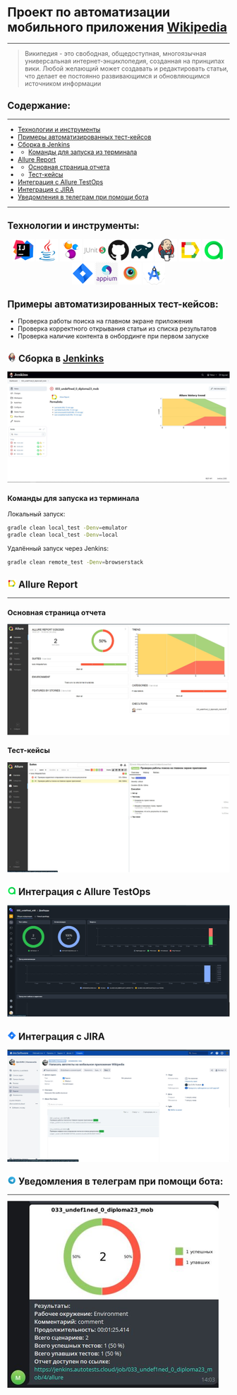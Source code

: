 # Проект по автоматизации мобильного приложения [Wikipedia](https://www.wikipedia.org/)
____

> Википедия - это свободная, общедоступная, многоязычная универсальная интернет-энциклопедия, созданная на принципах вики. Любой желающий может создавать и редактировать статьи, что делает ее постоянно развивающимся и обновляющимся источником информации

## Содержание:
___

- <a href="#tools">Технологии и инструменты</a>
- <a href="#cases">Примеры автоматизированных тест-кейсов</a>
- <a href="#jenkins">Сборка в Jenkins</a>
- - <a href="#commands">Команды для запуска из терминала</a>
- <a href="#allure">Allure Report</a>
- - <a href="#allure-report">Основная страница отчета</a>
- - <a href="#allure-cases">Тест-кейсы</a>
- <a href="#testops">Интеграция с Allure TestOps</a>
- <a href="#jira">Интеграция с JIRA</a>
- <a href="#telegram">Уведомления в телеграм при помощи бота</a>
___

<a id="tools"></a>
## Технологии и инструменты:
<p align="center">
<a href="https://www.jetbrains.com/idea/"><img src="media/intellij-original.svg" width="50" height="50" /></a>
<a href="https://www.java.com/"><img src="media/java-original.svg" width="50" height="50" /></a>
<a href="https://selenide.org/"><img src="media/Selenide.svg" width="50" height="50" /></a>
<a href="https://junit.org/junit5/"><img src="media/junit-original-wordmark.svg" width="50" height="50" /></a>
<a href="https://github.com/"><img src="media/github-original.svg" width="50" height="50" /></a>
<a href="https://gradle.org/"><img src="media/gradle-original.svg" width="50" height="50" /></a>
<a href="https://www.jenkins.io/"><img src="media/jenkins-original.svg" width="50" height="50" /></a>
<a href="https://allurereport.org/"><img src="media/Allure.svg" width="50" height="50" /></a>
<a href="https://qameta.io/"><img src="media/qameta.svg" width="50" height="50" /></a>
<a href="https://www.atlassian.com/software/jira"><img src="media/Jira.svg" width="50" height="50" /></a>
<a href="https://appium.io/"><img src="media/appium.png" width="50" height="50" /></a>
<a href="https://www.browserstack.com"><img src="media/browserstack.jpeg" width="50" height="50" /></a>
<a href="https://developer.android.com/studio"><img src="media/AndroidStudio.png" width="50" height="50" /></a>
</p>

<a id="cases"></a>
## Примеры автоматизированных тест-кейсов:
- Проверка работы поиска на главном экране приложения
- Проверка корректного открывания статьи из списка результатов
- Проверка наличие контента в онбординге при первом запуске

<a id="jenkins"></a>
## <img src="media/jenkins-original.svg" width="20" height="20" /> Сборка в [Jenkinks](https://jenkins.autotests.cloud/job/033_undef1ned_0_diploma23_mob/)
<img src="media/jenkins.jpg"/>


<a id="commands"></a>
### Команды для запуска из терминала

Локальный запуск:
```bash
gradle clean local_test -Denv=emulator
gradle clean local_test -Denv=local
```

Удалённый запуск через Jenkins:
```bash
gradle clean remote_test -Denv=browserstack
```

<a id="allure"></a>
## <img src="media/Allure.svg" width="20" height="20" /> Allure Report
___

<a id="allure-report"></a>
### Основная страница отчета
<img src="media/allure-overview.jpg"/>

<a id="allure-cases"></a>
### Тест-кейсы
<img src="media/allure-report.jpg"/>

<a id="testops"></a>
## <img src="media/qameta.svg" width="20" height="20" /> Интеграция с Allure TestOps
<img src="media/allure-testops.jpg"/>

<a id="jira"></a>
## <img src="media/Jira.svg" width="20" height="20" /> Интеграция с JIRA
<img src="media/jira.jpg"/>

<a id="telegram"></a>
## <img src="media/Telegram.svg" width="20" height="20" /> Уведомления в телеграм при помощи бота:
___
<img src="media/telegram-notify.jpg"/>